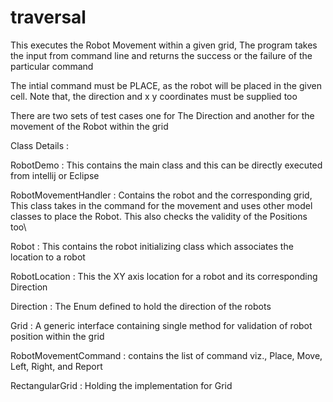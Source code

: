 # traversal

This executes the Robot Movement within a given grid, The program takes the input from command line and returns the
success or the failure of the particular command

The intial command must be PLACE, as the robot will be placed in the given cell. Note that, the direction and x y coordinates must be supplied too

There are two sets of test cases one for The Direction and another for the movement of the Robot within the grid


Class Details :

RobotDemo : This contains the main class and this can be directly executed from intellij or Eclipse

RobotMovementHandler : Contains the robot and the corresponding grid, This class takes in the command for the movement and uses other model classes to place the Robot. This also checks the validity of the Positions too\

Robot : This contains the robot initializing class which associates the location to a robot

RobotLocation : This the XY axis location for a robot and its corresponding Direction

Direction : The Enum defined to hold the direction of the robots

Grid : A generic interface containing single method for validation of robot position within the grid

RobotMovementCommand : contains the list of command viz., Place, Move, Left, Right, and Report

RectangularGrid : Holding the implementation for Grid
